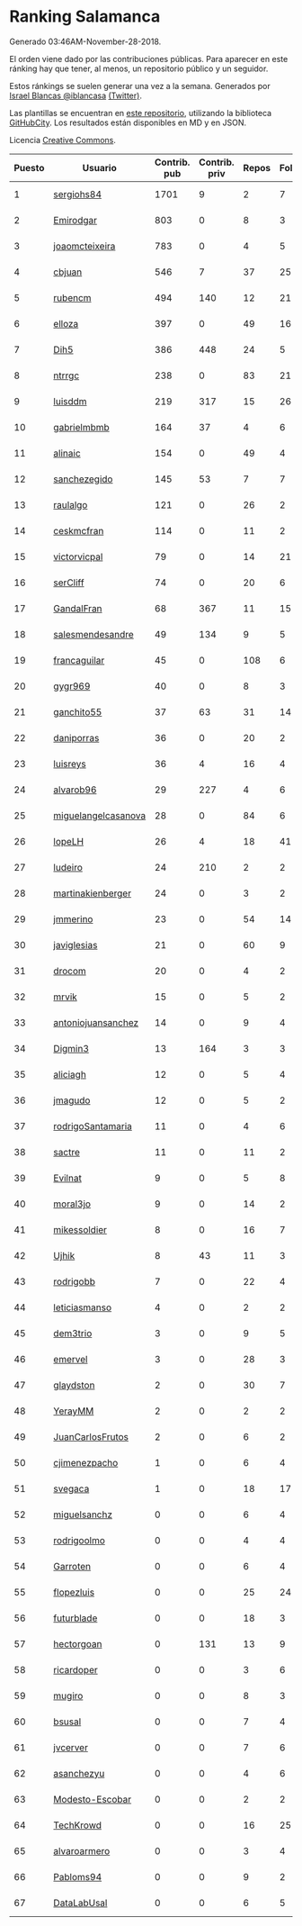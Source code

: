 # Ranking Salamanca

Generado 03:46AM-November-28-2018.

El orden viene dado por las contribuciones públicas. Para aparecer en este ránking hay que tener, al menos, un repositorio público y un seguidor.

Estos ránkings se suelen generar una vez a la semana. Generados por [Israel Blancas @iblancasa](https://github.com/iblancasa/) [(Twitter)](https://twitter.com/iblancasa).

Las plantillas se encuentran en [este repositorio](https://github.com/iblancasa/GH-Spanish-Ranking), utilizando la biblioteca [GitHubCity](https://github.com/iblancasa/GitHubCity). Los resultados están disponibles en MD y en JSON.

Licencia [Creative Commons](https://creativecommons.org/licenses/by/4.0/).

| Puesto   |  Usuario  | Contrib. pub | Contrib. priv |Repos| Followers | Desde |  Avatar  |
|----------|-----------|--------------|---------------|-----|-----------|-------|----------|
|1|[sergiohs84](https://github.com/sergiohs84)|1701|9|2|7|2015-03-28|![sergiohs84]()|
|2|[Emirodgar](https://github.com/Emirodgar)|803|0|8|3|2013-04-30|![Emirodgar]()|
|3|[joaomcteixeira](https://github.com/joaomcteixeira)|783|0|4|5|2012-11-27|![joaomcteixeira]()|
|4|[cbjuan](https://github.com/cbjuan)|546|7|37|25|2012-12-01|![cbjuan]()|
|5|[rubencm](https://github.com/rubencm)|494|140|12|21|2011-06-29|![rubencm]()|
|6|[elloza](https://github.com/elloza)|397|0|49|16|2015-02-24|![elloza]()|
|7|[Dih5](https://github.com/Dih5)|386|448|24|5|2015-04-22|![Dih5]()|
|8|[ntrrgc](https://github.com/ntrrgc)|238|0|83|21|2011-08-24|![ntrrgc]()|
|9|[luisddm](https://github.com/luisddm)|219|317|15|26|2012-12-06|![luisddm]()|
|10|[gabrielmbmb](https://github.com/gabrielmbmb)|164|37|4|6|2017-06-20|![gabrielmbmb]()|
|11|[alinaic](https://github.com/alinaic)|154|0|49|4|2018-03-16|![alinaic]()|
|12|[sanchezegido](https://github.com/sanchezegido)|145|53|7|7|2015-11-08|![sanchezegido]()|
|13|[raulalgo](https://github.com/raulalgo)|121|0|26|2|2014-07-03|![raulalgo]()|
|14|[ceskmcfran](https://github.com/ceskmcfran)|114|0|11|2|2017-05-11|![ceskmcfran]()|
|15|[victorvicpal](https://github.com/victorvicpal)|79|0|14|21|2014-12-02|![victorvicpal]()|
|16|[serCliff](https://github.com/serCliff)|74|0|20|6|2015-07-27|![serCliff]()|
|17|[GandalFran](https://github.com/GandalFran)|68|367|11|15|2017-07-07|![GandalFran]()|
|18|[salesmendesandre](https://github.com/salesmendesandre)|49|134|9|5|2016-04-03|![salesmendesandre]()|
|19|[francaguilar](https://github.com/francaguilar)|45|0|108|6|2015-03-19|![francaguilar]()|
|20|[gygr969](https://github.com/gygr969)|40|0|8|3|2015-11-14|![gygr969]()|
|21|[ganchito55](https://github.com/ganchito55)|37|63|31|14|2013-06-17|![ganchito55]()|
|22|[daniporras](https://github.com/daniporras)|36|0|20|2|2012-05-12|![daniporras]()|
|23|[luisreys](https://github.com/luisreys)|36|4|16|4|2015-11-18|![luisreys]()|
|24|[alvarob96](https://github.com/alvarob96)|29|227|4|6|2018-02-23|![alvarob96]()|
|25|[miguelangelcasanova](https://github.com/miguelangelcasanova)|28|0|84|6|2011-04-02|![miguelangelcasanova]()|
|26|[lopeLH](https://github.com/lopeLH)|26|4|18|41|2014-04-29|![lopeLH]()|
|27|[ludeiro](https://github.com/ludeiro)|24|210|2|2|2018-02-05|![ludeiro]()|
|28|[martinakienberger](https://github.com/martinakienberger)|24|0|3|2|2018-01-19|![martinakienberger]()|
|29|[jmmerino](https://github.com/jmmerino)|23|0|54|14|2011-10-26|![jmmerino]()|
|30|[javiglesias](https://github.com/javiglesias)|21|0|60|9|2014-10-06|![javiglesias]()|
|31|[drocom](https://github.com/drocom)|20|0|4|2|2017-10-05|![drocom]()|
|32|[mrvik](https://github.com/mrvik)|15|0|5|2|2016-04-23|![mrvik]()|
|33|[antoniojuansanchez](https://github.com/antoniojuansanchez)|14|0|9|4|2013-10-01|![antoniojuansanchez]()|
|34|[Digmin3](https://github.com/Digmin3)|13|164|3|3|2014-06-01|![Digmin3]()|
|35|[aliciagh](https://github.com/aliciagh)|12|0|5|4|2012-01-12|![aliciagh]()|
|36|[jmagudo](https://github.com/jmagudo)|12|0|5|2|2015-10-29|![jmagudo]()|
|37|[rodrigoSantamaria](https://github.com/rodrigoSantamaria)|11|0|4|6|2012-04-02|![rodrigoSantamaria]()|
|38|[sactre](https://github.com/sactre)|11|0|11|2|2012-03-11|![sactre]()|
|39|[Evilnat](https://github.com/Evilnat)|9|0|5|8|2011-01-12|![Evilnat]()|
|40|[moral3jo](https://github.com/moral3jo)|9|0|14|2|2010-12-15|![moral3jo]()|
|41|[mikessoldier](https://github.com/mikessoldier)|8|0|16|7|2013-10-23|![mikessoldier]()|
|42|[Ujhik](https://github.com/Ujhik)|8|43|11|3|2017-03-07|![Ujhik]()|
|43|[rodrigobb](https://github.com/rodrigobb)|7|0|22|4|2012-04-12|![rodrigobb]()|
|44|[leticiasmanso](https://github.com/leticiasmanso)|4|0|2|2|2014-12-09|![leticiasmanso]()|
|45|[dem3trio](https://github.com/dem3trio)|3|0|9|5|2011-05-05|![dem3trio]()|
|46|[emervel](https://github.com/emervel)|3|0|28|3|2014-05-11|![emervel]()|
|47|[glaydston](https://github.com/glaydston)|2|0|30|7|2012-08-11|![glaydston]()|
|48|[YerayMM](https://github.com/YerayMM)|2|0|2|2|2015-07-27|![YerayMM]()|
|49|[JuanCarlosFrutos](https://github.com/JuanCarlosFrutos)|2|0|6|2|2017-02-23|![JuanCarlosFrutos]()|
|50|[cjimenezpacho](https://github.com/cjimenezpacho)|1|0|6|4|2012-09-26|![cjimenezpacho]()|
|51|[svegaca](https://github.com/svegaca)|1|0|18|17|2010-02-03|![svegaca]()|
|52|[miguelsanchz](https://github.com/miguelsanchz)|0|0|6|4|2012-07-10|![miguelsanchz]()|
|53|[rodrigoolmo](https://github.com/rodrigoolmo)|0|0|4|4|2011-04-09|![rodrigoolmo]()|
|54|[Garroten](https://github.com/Garroten)|0|0|6|4|2008-05-04|![Garroten]()|
|55|[flopezluis](https://github.com/flopezluis)|0|0|25|24|2010-11-01|![flopezluis]()|
|56|[futurblade](https://github.com/futurblade)|0|0|18|3|2012-10-03|![futurblade]()|
|57|[hectorgoan](https://github.com/hectorgoan)|0|131|13|9|2013-08-12|![hectorgoan]()|
|58|[ricardoper](https://github.com/ricardoper)|0|0|3|6|2013-08-04|![ricardoper]()|
|59|[mugiro](https://github.com/mugiro)|0|0|8|3|2013-09-18|![mugiro]()|
|60|[bsusal](https://github.com/bsusal)|0|0|7|4|2014-02-26|![bsusal]()|
|61|[jvcerver](https://github.com/jvcerver)|0|0|7|6|2013-10-22|![jvcerver]()|
|62|[asanchezyu](https://github.com/asanchezyu)|0|0|4|6|2014-05-13|![asanchezyu]()|
|63|[Modesto-Escobar](https://github.com/Modesto-Escobar)|0|0|2|2|2014-09-21|![Modesto-Escobar]()|
|64|[TechKrowd](https://github.com/TechKrowd)|0|0|16|25|2015-10-10|![TechKrowd]()|
|65|[alvaroarmero](https://github.com/alvaroarmero)|0|0|3|4|2016-01-22|![alvaroarmero]()|
|66|[Pabloms94](https://github.com/Pabloms94)|0|0|9|2|2016-02-11|![Pabloms94]()|
|67|[DataLabUsal](https://github.com/DataLabUsal)|0|0|6|5|2016-05-18|![DataLabUsal]()|
